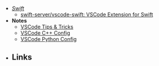 - *[Swift](../Swift.md)*
	- [swift-server/vscode-swift: VSCode Extension for Swift](https://github.com/swift-server/vscode-swift)
- **Notes**
	- [VSCode Tips & Tricks](VSCode/VSCode%20Tips%20&%20Tricks.md)
	- [VSCode C++ Config](VSCode/VSCode%20C++%20Config.md)
	- [VSCode Python Config](VSCode/VSCode%20Python%20Config.md)
- **Links**
	- 